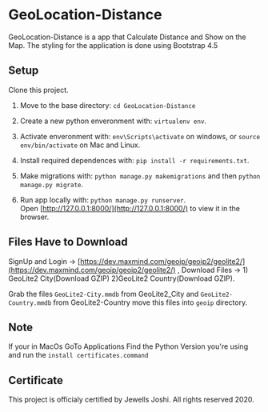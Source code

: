 # GeoLocation-Distance
GeoLocation-Distance is a app that Calculate Distance and Show on the Map. The styling for the application is done using Bootstrap 4.5

##  Setup
Clone this project.

1. Move to the base directory: ```cd GeoLocation-Distance```

2. Create a new python enveronment with: ```virtualenv env```.

3. Activate enveronment with: ```env\Scripts\activate``` on windows, or ```source env/bin/activate``` on Mac and Linux.

4. Install required dependences with: ```pip install -r requirements.txt```.

5. Make migrations with: ```python manage.py makemigrations``` and then ```python manage.py migrate```.

6. Run app locally with: ```python manage.py runserver```.<br />
Open [http://127.0.0.1:8000/](http://127.0.0.1:8000/) to view it in the browser.

## Files Have to Download
SignUp and Login -> [https://dev.maxmind.com/geoip/geoip2/geolite2/](https://dev.maxmind.com/geoip/geoip2/geolite2/) , Download Files -> 1) GeoLite2 City(Download GZIP) 2)GeoLite2 Country(Download GZIP).

Grab the files ```GeoLite2-City.mmdb``` from GeoLite2_City and ```GeoLite2-Country.mmdb``` from GeoLite2-Country move this files into ```geoip``` directory.

## Note
If your in MacOs GoTo Applications Find the Python Version you're using and run the ```install certificates.command```

## Certificate
This project is officialy certified by Jewells Joshi.
All rights reserved 2020.